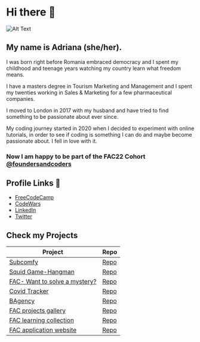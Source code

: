 # Hi there 👋

![Alt Text](https://media.giphy.com/media/L1R1tvI9svkIWwpVYr/giphy.gif)

## My name is Adriana (she/her).

I was born right before Romania embraced democracy and I spent my childhood and teenage years watching my country learn what freedom means. 

I have a masters degree in Tourism Marketing and Management and I spent my twenties working in Sales & Marketing for a few pharmaceutical companies. 

I moved to London in 2017 with my husband and have tried to find something to be passionate about ever since.

My coding journey started in 2020 when I decided to experiment with online tutorials, in order to see if coding is something I can do and maybe become passionate about. I fell in love with it.

### Now I am happy to be part of the FAC22 Cohort [@foundersandcoders](https://github.com/foundersandcoders)

## Profile Links 🔗
* [FreeCodeCamp](https://www.freecodecamp.org/aaadriana)
* [CodeWars](https://www.codewars.com/users/aaadriana)
* [LinkedIn](https://www.linkedin.com/in/adriana-stanciu-fl/)
* [Twitter](https://twitter.com/adriana__St)


## Check my Projects
Project | Repo
------------ | -------------
[Subcomfy](https://week6-basc3.vercel.app/)| [Repo](https://github.com/fac22/week6-basc)
[Squid Game-Hangman](https://reverent-agnesi-237e12.netlify.app/)| [Repo](https://github.com/fac22/week5-AS)
[FAC- Want to solve a mystery?](https://whoami-app.herokuapp.com/)| [Repo](https://github.com/fac22/week4-CASE)
[Covid Tracker](https://fac22.github.io/Adriana_Elena-API/)| [Repo](https://github.com/fac22/Adriana_Elena-API)
[BAgency](https://fac22.github.io/BAgency/)|[Repo](https://github.com/fac22/BAgency)
[FAC projects gallery](https://aaadriana.github.io/fac-project-collection/week-two/Projects-Gallery/)|[Repo](https://github.com/aaadriana/Projects-Gallery)
[FAC learning collection](https://aaadriana.github.io/fac-project-collection/)|[Repo](https://github.com/aaadriana/fac-project-collection)
[FAC application website](https://aaadriana.github.io/application-website/)|[Repo](https://github.com/aaadriana/application-website)
<!--
**aaadriana/aaadriana** is a ✨ _special_ ✨ repository because its `README.md` (this file) appears on your GitHub profile.

Here are some ideas to get you started:

- 🔭 I’m currently working on ...
- 🌱 I’m currently learning ...
- 👯 I’m looking to collaborate on ...
- 🤔 I’m looking for help with ...
- 💬 Ask me about ...
- 📫 How to reach me: ...
- 😄 Pronouns: ...
- ⚡ Fun fact: ...
-->
